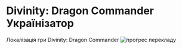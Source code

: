 # Divinity: Dragon Commander Українізатор

Локалізація гри Divinity: Dragon Commander
![прогрес перекладу](https://img.shields.io/badge/localization-progress-1.21%25-white)
